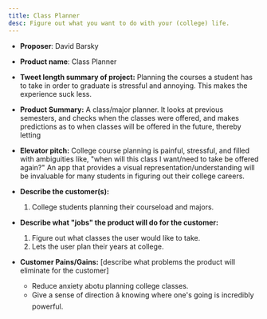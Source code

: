 ```yaml
---
title: Class Planner
desc: Figure out what you want to do with your (college) life.
---
```


* **Proposer**: David Barsky

* **Product name**: Class Planner

* **Tweet length summary of project:** Planning the courses a student has to take in order to graduate is stressful and annoying. This makes the experience suck less.

* **Product Summary:** A class/major planner. It looks at previous semesters, and checks when the classes were offered, and makes predictions as to when classes will be offered in the future, thereby letting 

* **Elevator pitch:** College course planning is painful, stressful, and filled with ambiguities like, "when will this class I want/need to take be offered again?" An app that provides a visual representation/understanding will be invaluable for many students in figuring out their college careers.

* **Describe the customer(s):**
  1. College students planning their courseload and majors.

* **Describe what "jobs" the product will do for the customer:**
  1. Figure out what classes the user would like to take.
  2. Lets the user plan their years at college.

* **Customer Pains/Gains:** [describe what problems the product will eliminate for the customer]
  * Reduce anxiety abotu planning college classes.
  * Give a sense of direction â knowing where one's going is incredibly powerful.
